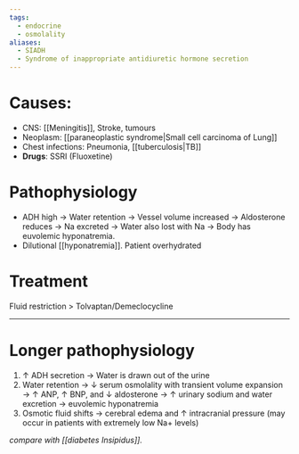 ```yaml
---
tags:
  - endocrine
  - osmolality
aliases:
  - SIADH
  - Syndrome of inappropriate antidiuretic hormone secretion
---
```

# Causes:
- CNS: [[Meningitis]], Stroke, tumours
- Neoplasm: [[paraneoplastic syndrome|Small cell carcinoma of Lung]]
- Chest infections: Pneumonia, [[tuberculosis|TB]]
- **Drugs**: SSRI (Fluoxetine)

# Pathophysiology
- ADH high -> Water retention -> Vessel volume increased -> Aldosterone reduces -> Na excreted -> Water also lost with Na -> Body has euvolemic hyponatremia.
- Dilutional [[hyponatremia]]. Patient overhydrated
# Treatment
Fluid restriction > Tolvaptan/Demeclocycline

---
# Longer pathophysiology
1. ↑ ADH secretion → Water is drawn out of the urine
2. Water retention → ↓ serum osmolality with transient volume expansion → ↑ ANP, ↑ BNP, and ↓ aldosterone → ↑ urinary sodium and water excretion → euvolemic hyponatremia
3. Osmotic fluid shifts → cerebral edema and ↑ intracranial pressure (may occur in patients with extremely low Na+ levels)

*compare with [[diabetes Insipidus]].* 